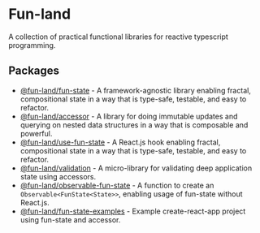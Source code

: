# Fun-land

A collection of practical functional libraries for reactive typescript programming.

## Packages

- [@fun-land/fun-state](packages/fun-state) - A framework-agnostic library enabling fractal, compositional state in a way that is type-safe, testable, and easy to refactor.
- [@fun-land/accessor](packages/accessor) - A library for doing immutable updates and querying on nested data structures in a way that is composable and powerful.
- [@fun-land/use-fun-state](packages/use-fun-state) - A React.js hook enabling fractal, compositional state in a way that is type-safe, testable, and easy to refactor.
- [@fun-land/validation](packages/validation) - A micro-library for validating deep application state using accessors.
- [@fun-land/observable-fun-state](packages/observable-fun-state) - A function to create an `Observable<FunState<State>>`, enabling usage of fun-state without React.js.
- [@fun-land/fun-state-examples](packages/fun-state-examples) - Example create-react-app project using fun-state and accessor.
